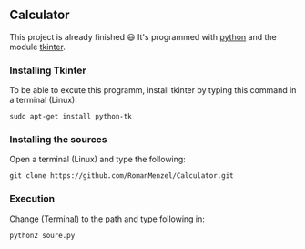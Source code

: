 ## Calculator

This project is already finished :smiley:
It's programmed with [python](https://www.python.org/) 
and the module [tkinter](https://wiki.python.org/moin/TkInter).

### Installing Tkinter
To be able to excute this programm, install tkinter by typing this command in a terminal (Linux):
```
sudo apt-get install python-tk
```
### Installing the sources
Open a terminal (Linux) and type the following:
```
git clone https://github.com/RomanMenzel/Calculator.git
```

### Execution
Change (Terminal) to the path and type following in:
```
python2 soure.py
```
